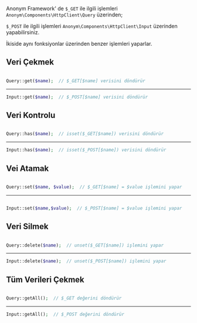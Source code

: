 Anonym Framework' de `$_GET` ile ilgili işlemleri `Anonym\Components\HttpClient\Query` üzerinden;

`$_POST` ile ilgili işlemleri `Anonym\Components\HttpClient\Input` üzerinden yapabilirsiniz.


İkiside aynı fonksiyonlar üzerinden benzer işlemleri yaparlar.

Veri Çekmek
--------

```php

Query::get($name);  // $_GET[$name] verisini döndürür 

```
******************

```php
Input::get($name);  // $_POST[$name] verisini döndürür
```

Veri Kontrolu
------------

```php

Query::has($name);  // isset($_GET[$name]) verisini döndürür 

```
******************

```php
Input::has($name);  // isset($_POST[$name]) verisini döndürür
```


Vei Atamak
------------

```php

Query::set($name, $value);  // $_GET[$name] = $value işlemini yapar

```
******************

```php

Input::set($name,$value);  // $_POST[$name] = $value işlemini yapar

```

Veri Silmek
----------

```php

Query::delete($name);  // unset($_GET[$name]) işlemini yapar

```
******************

```php
Input::delete($name);  // unset($_POST[$name]) işlemini yapar
```


Tüm Verileri Çekmek
-------------


```php

Query::getAll();  // $_GET değerini döndürür 

```
******************

```php
Input::getAll();  // $_POST değerini döndürür
```
